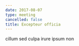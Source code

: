 ```yaml
---
date: 2017-08-07
type: meeting
cancelled: false
title: Excepteur officia
---
```

cillum sed culpa irure ipsum non